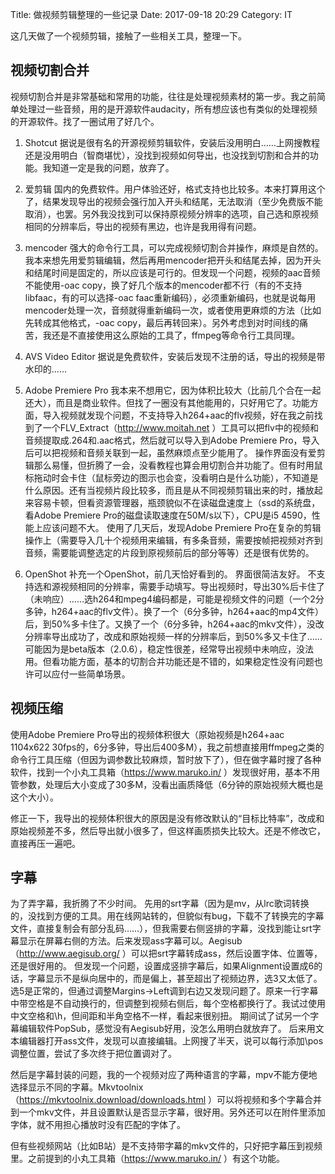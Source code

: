 Title: 做视频剪辑整理的一些记录
Date: 2017-09-18 20:29
Category: IT

这几天做了一个视频剪辑，接触了一些相关工具，整理一下。

## 视频切割合并

视频切割合并是非常基础和常用的功能，往往是处理视频素材的第一步。我之前简单处理过一些音频，用的是开源软件audacity，所有想应该也有类似的处理视频的开源软件。找了一圈试用了好几个。

1. Shotcut
据说是很有名的开源视频剪辑软件，安装后没用明白……上网搜教程还是没用明白（智商堪忧），没找到视频如何导出，也没找到切割和合并的功能。我知道一定是我的问题，放弃了。

2. 爱剪辑
国内的免费软件。用户体验还好，格式支持也比较多。本来打算用这个了，结果发现导出的视频会强行加入开头和结尾，无法取消（至少免费版不能取消），也罢。另外我没找到可以保持原视频分辨率的选项，自己选和原视频相同的分辨率后，导出的视频有黑边，也许是我用得有问题。

3. mencoder
强大的命令行工具，可以完成视频切割合并操作，麻烦是自然的。我本来想先用爱剪辑编辑，然后再用mencoder把开头和结尾去掉，因为开头和结尾时间是固定的，所以应该是可行的。但发现一个问题，视频的aac音频不能使用-oac copy，换了好几个版本的mencoder都不行（有的不支持libfaac，有的可以选择-oac faac重新编码），必须重新编码，也就是说每用mencoder处理一次，音频就得重新编码一次，或者使用更麻烦的方法（比如先转成其他格式，-oac copy，最后再转回来）。另外考虑到对时间线的痛苦，我还是不直接使用这么原始的工具了，ffmpeg等命令行工具同理。

4. AVS Video Editor 
据说是免费软件，安装后发现不注册的话，导出的视频是带水印的……

5. Adobe Premiere Pro
我本来不想用它，因为体积比较大（比前几个合在一起还大），而且是商业软件。但找了一圈没有其他能用的，只好用它了。功能方面，导入视频就发现个问题，不支持导入h264+aac的flv视频，好在我之前找到了一个FLV_Extract（http://www.moitah.net ）工具可以把flv中的视频和音频提取成.264和.aac格式，然后就可以导入到Adobe Premiere Pro，导入后可以把视频和音频关联到一起，虽然麻烦点至少能用了。
操作界面没有爱剪辑那么易懂，但折腾了一会，没看教程也算会用切割合并功能了。但有时用鼠标拖动时会卡住（鼠标旁边的图示也会变，没看明白是什么功能），不知道是什么原因。还有当视频片段比较多，而且是从不同视频剪辑出来的时，播放起来容易卡顿，但看资源管理器，瓶颈貌似不在读磁盘速度上（ssd的系统盘，看Adobe Premiere Pro的磁盘读取速度在50M/s以下），CPU是i5 4590，性能上应该问题不大。
使用了几天后，发现Adobe Premiere Pro在复杂的剪辑操作上（需要导入几十个视频用来编辑，有多条音频，需要按帧把视频对齐到音频，需要能调整选定的片段到原视频前后的部分等等）还是很有优势的。

6. OpenShot
补充一个OpenShot，前几天恰好看到的。
界面很简洁友好。
不支持选和源视频相同的分辨率，需要手动填写。导出视频时，导出30%后卡住了（未响应）……选h264和mpeg4编码都是，可能是视频文件的问题（一个2分多钟，h264+aac的flv文件）。换了一个（6分多钟，h264+aac的mp4文件）后，到50%多卡住了。又换了一个（6分多钟，h264+aac的mkv文件），没改分辨率导出成功了，改成和原始视频一样的分辨率后，到50%多又卡住了……
可能因为是beta版本（2.0.6），稳定性很差，经常导出视频中未响应，没法用。但看功能方面，基本的切割合并功能还是不错的，如果稳定性没有问题也许可以应付一些简单场景。

## 视频压缩
使用Adobe Premiere Pro导出的视频体积很大（原始视频是h264+aac 1104x622 30fps的，6分多钟，导出后400多M），我之前想直接用ffmpeg之类的命令行工具压缩（但因为调参数比较麻烦，暂时放下了），但在做字幕时搜了各种软件，找到一个小丸工具箱（https://www.maruko.in/ ）发现很好用，基本不用管参数，处理后大小变成了30多M，没看出画质降低（6分钟的原始视频大概也是这个大小）。

修正一下，我导出的视频体积很大的原因是没有修改默认的“目标比特率”，改成和原始视频差不多，然后导出就小很多了，但这样画质损失比较大。还是不修改它，直接再压一遍吧。

## 字幕
为了弄字幕，我折腾了不少时间。
先用的srt字幕（因为是mv，从lrc歌词转换的，没找到方便的工具。用在线网站转的，但貌似有bug，下载不了转换完的字幕文件，直接复制会有部分乱码……），但我需要右侧竖排的字幕，没找到能让srt字幕显示在屏幕右侧的方法。后来发现ass字幕可以。Aegisub（http://www.aegisub.org/ ）可以把srt字幕转成ass，然后设置字体、位置等，还是很好用的。
但发现一个问题，设置成竖排字幕后，如果Alignment设置成6的话，字幕显示不是纵向居中的，而是偏上，甚至超出了视频边界，选3又太低了。选5是正常的，但通过调整Margins->Left调到右边又发现问题了。原来一行字幕中带空格是不自动换行的，但调整到视频右侧后，每个空格都换行了。我试过使用中文空格和\h，但间距和半角空格不一样，看起来很别扭。
期间试了试另一个字幕编辑软件PopSub，感觉没有Aegisub好用，没怎么用明白就放弃了。
后来用文本编辑器打开ass文件，发现可以直接编辑。上网搜了半天，说可以每行添加\pos调整位置，尝试了多次终于把位置调对了。

然后是字幕封装的问题，我的一个视频对应了两种语言的字幕，mpv不能方便地选择显示不同的字幕。Mkvtoolnix（https://mkvtoolnix.download/downloads.html ）可以将视频和多个字幕合并到一个mkv文件，并且设置默认是否显示字幕，很好用。另外还可以在附件里添加字体，就不用担心播放时没有匹配的字体了。

但有些视频网站（比如B站）是不支持带字幕的mkv文件的，只好把字幕压到视频里。之前提到的小丸工具箱（https://www.maruko.in/ ）有这个功能。
